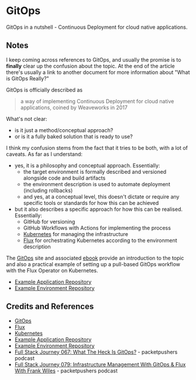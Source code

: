 # GitOps

GitOps in a nutshell - Continuous Deployment for cloud native applications.

## Notes

I keep coming across references to GitOps, and usually the promise is to **finally** clear up the confusion about the topic.
At the end of the article there's usually a link to another document for more information about "What is GitOps Really?"

GitOps is officially described as

> a way of implementing Continuous Deployment for cloud native applications, coined by Weaveworks in 2017

What's not clear:

* is it just a method/conceptual approach?
* or is it a fully baked solution that is ready to use?

I think my confusion stems from the fact that it tries to be both, with a lot of caveats.
As far as I understand:

* yes, it is a philosophy and conceptual approach. Essentially:
    * the target environment is formally described and versioned alongside code and build artifacts
    * the environment description is used to automate deployment (including rollbacks)
    * and yes, at a conceptual level, this doesn't dictate or require any specific tools or standards for how this can be achieved
* but it also describes a specific approach for how this can be realised. Essentially:
    * GitHub for versioning
    * GitHub Workflows with Actions for implementing the process
    * [Kubernetes](https://kubernetes.io/) for managing the infrastructure
    * [Flux](https://fluxcd.io/) for orchestrating Kubernetes according to the environment description

The [GitOps](https://www.gitops.tech/) site and associated
[ebook](https://leanpub.com/gitops)
provide an introduction to the topic and also a practical example of
setting up a pull-based GitOps workflow with the Flux Operator on Kubernetes.

* [Example Application Repository](https://github.com/gitops-tech/example-application)
* [Example Environment Repository](https://github.com/gitops-tech/example-environment)

## Credits and References

* [GitOps](https://www.gitops.tech/)
* [Flux](https://fluxcd.io/)
* [Kubernetes](https://kubernetes.io/)
* [Example Application Repository](https://github.com/gitops-tech/example-application)
* [Example Environment Repository](https://github.com/gitops-tech/example-environment)
* [Full Stack Journey 067: What The Heck Is GitOps?](https://packetpushers.net/podcasts/full-stack-journey/full-stack-journey-067-what-the-heck-is-gitops/) - packetpushers podcast
* [Full Stack Journey 079: Infrastructure Management With GitOps & Flux With Frank Wiles](https://packetpushers.net/podcasts/full-stack-journey/full-stack-journey-079-infrastructure-management-with-gitops-flux-with-frank-wiles/) - packetpushers podcast
